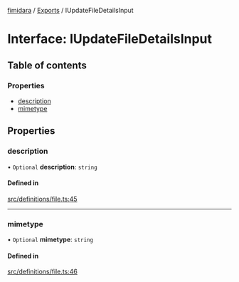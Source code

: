 [fimidara](../README.md) / [Exports](../modules.md) / IUpdateFileDetailsInput

# Interface: IUpdateFileDetailsInput

## Table of contents

### Properties

- [description](IUpdateFileDetailsInput.md#description)
- [mimetype](IUpdateFileDetailsInput.md#mimetype)

## Properties

### description

• `Optional` **description**: `string`

#### Defined in

[src/definitions/file.ts:45](https://github.com/softkave/files-js/blob/852341e/src/definitions/file.ts#L45)

___

### mimetype

• `Optional` **mimetype**: `string`

#### Defined in

[src/definitions/file.ts:46](https://github.com/softkave/files-js/blob/852341e/src/definitions/file.ts#L46)

